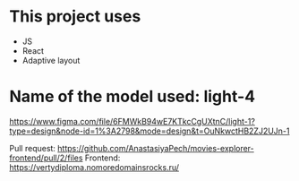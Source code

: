 # This project uses

* JS
* React
* Adaptive layout

# Name of the model used: light-4
https://www.figma.com/file/6FMWkB94wE7KTkcCgUXtnC/light-1?type=design&node-id=1%3A2798&mode=design&t=OuNkwctHB2ZJ2UJn-1

Pull request: https://github.com/AnastasiyaPech/movies-explorer-frontend/pull/2/files
Frontend: https://vertydiploma.nomoredomainsrocks.ru/

